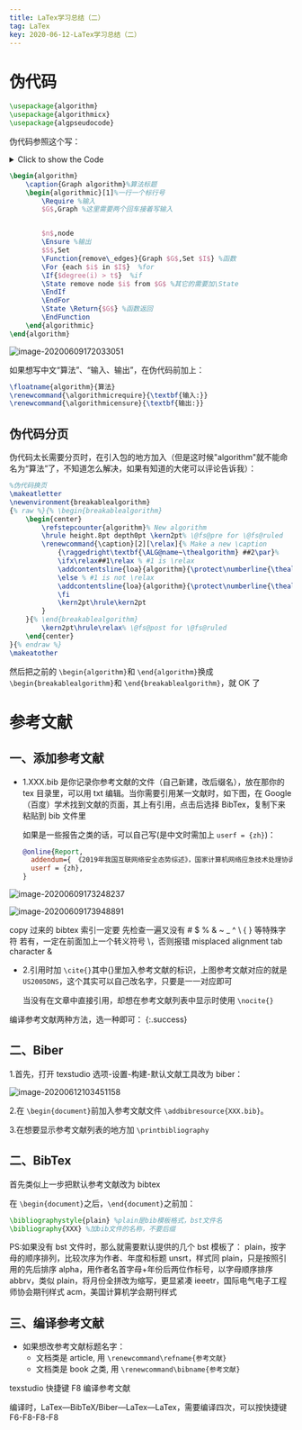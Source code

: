 ```yaml
---
title: LaTex学习总结（二）
tag: LaTex
key: 2020-06-12-LaTex学习总结（二）
---
```


# 伪代码

```latex
\usepackage{algorithm}
\usepackage{algorithmicx}
\usepackage{algpseudocode}
```

伪代码参照这个写：

<details><summary>Click to show the Code</summary>
<pre><code>
    ```python
    import os
    ```
</pre></code>
</details>

```latex
\begin{algorithm}
	\caption{Graph algorithm}%算法标题
	\begin{algorithmic}[1]%一行一个标行号
		\Require %输入
		$G$,Graph %这里需要两个回车接着写输入


		$n$,node
		\Ensure %输出
		$S$,Set
		\Function{remove\_edges}{Graph $G$,Set $I$} %函数
		\For {each $i$ in $I$}  %for
		\If{$degree(i) > t$}  %if
		\State remove node $i$ from $G$ %其它的需要加\State
		\EndIf
		\EndFor
		\State \Return{$G$} %函数返回
		\EndFunction
	\end{algorithmic}
\end{algorithm}
```

![image-20200609172033051](https://xdo0.github.io/imgsrc/image-20200609172033051.png)

如果想写中文“算法”、“输入、输出”，在伪代码前加上：

```latex
\floatname{algorithm}{算法}
\renewcommand{\algorithmicrequire}{\textbf{输入:}}
\renewcommand{\algorithmicensure}{\textbf{输出:}}
```

## 伪代码分页

伪代码太长需要分页时，在引入包的地方加入（但是这时候"algorithm"就不能命名为“算法”了，不知道怎么解决，如果有知道的大佬可以评论告诉我）：

```latex
%伪代码换页
\makeatletter
\newenvironment{breakablealgorithm}
{% raw %}{% \begin{breakablealgorithm}
	\begin{center}
		\refstepcounter{algorithm}% New algorithm
		\hrule height.8pt depth0pt \kern2pt% \@fs@pre for \@fs@ruled
		\renewcommand{\caption}[2][\relax]{% Make a new \caption
			{\raggedright\textbf{\ALG@name~\thealgorithm} ##2\par}%
			\ifx\relax##1\relax % #1 is \relax
			\addcontentsline{loa}{algorithm}{\protect\numberline{\thealgorithm}##2}%
			\else % #1 is not \relax
			\addcontentsline{loa}{algorithm}{\protect\numberline{\thealgorithm}##1}%
			\fi
			\kern2pt\hrule\kern2pt
		}
	}{% \end{breakablealgorithm}
		\kern2pt\hrule\relax% \@fs@post for \@fs@ruled
	\end{center}
}{% endraw %}
\makeatother
```

然后把之前的 `\begin{algorithm}`和 `\end{algorithm}`换成 `\begin{breakablealgorithm}`和 `\end{breakablealgorithm}`，就 OK 了

# 参考文献

## 一、添加参考文献

- 1.XXX.bib 是你记录你参考文献的文件（自己新建，改后缀名），放在那你的 tex 目录里，可以用 txt 编辑。当你需要引用某一文献时，如下图，在 Google（百度）学术找到文献的页面，其上有引用，点击后选择 BibTex，复制下来粘贴到 bib 文件里

  如果是一些报告之类的话，可以自己写(是中文时需加上 `userf = {zh}`)：

  ```bib
  @online{Report,
    addendum={ 《2019年我国互联网络安全态势综述》，国家计算机网络应急技术处理协调中心，2020年4月发布 },
    userf = {zh},
  }
  ```

![image-20200609173248237](https://xdo0.github.io/imgsrc/image-20200609173248237.png)

![image-20200609173948891](https://xdo0.github.io/imgsrc/image-20200609173948891.png)

copy 过来的 bibtex 索引一定要 先检查一遍又没有 # $ % & ~ \_ ^ \ { } 等特殊字符 若有，一定在前面加上一个转义符号 \，否则报错 misplaced alignment tab character &

- 2.引用时加 `\cite{}`其中{}里加入参考文献的标识，上图参考文献对应的就是 `US2005DNS`，这个其实可以自己改名字，只要是一一对应即可

  当没有在文章中直接引用，却想在参考文献列表中显示时使用 `\nocite{}`

编译参考文献两种方法，选一种即可：
{:.success}

## 二、Biber

1.首先，打开 texstudio 选项-设置-构建-默认文献工具改为 biber：

![image-20200612103451158](https://xdo0.github.io/imgsrc/image-20200612103451158.png)

2.在 `\begin{document}`前加入参考文献文件 `\addbibresource{XXX.bib}`。

3.在想要显示参考文献列表的地方加 `\printbibliography`

## 二、BibTex

首先类似上一步把默认参考文献改为 bibtex

在 `\begin{document}`之后，`\end{document}`之前加：

```latex
\bibliographystyle{plain} %plain是bib模板格式，bst文件名
\bibliography{XXX} %加bib文件的名称，不要后缀
```

PS:如果没有 bst 文件时，那么就需要默认提供的几个 bst 模板了：
plain，按字母的顺序排列，比较次序为作者、年度和标题
unsrt，样式同 plain，只是按照引用的先后排序
alpha，用作者名首字母+年份后两位作标号，以字母顺序排序
abbrv，类似 plain，将月份全拼改为缩写，更显紧凑
ieeetr，国际电气电子工程师协会期刊样式
acm，美国计算机学会期刊样式

## 三、编译参考文献

- 如果想改参考文献标题名字：
  - 文档类是 article, 用 `\renewcommand\refname{参考文献}`
  - 文档类是 book 之类, 用 `\renewcommand\bibname{参考文献}`

texstudio 快捷键 F8 编译参考文献

编译时，LaTex—BibTeX/Biber—LaTex—LaTex，需要编译四次，可以按快捷键 F6-F8-F8-F8
